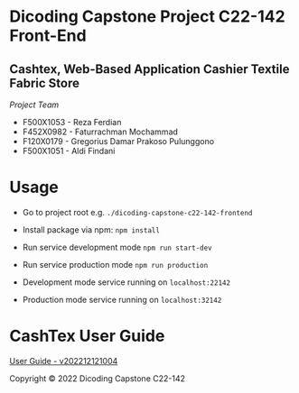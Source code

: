 # Dicoding Capstone Project C22-142 Front-End
Cashtex, Web-Based Application Cashier Textile Fabric Store
--
*Project Team*
- F500X1053 - Reza Ferdian
- F452X0982 - Faturrachman Mochammad
- F120X0179 - Gregorius Damar Prakoso Pulunggono
- F500X1051 - Aldi Findani


# Usage
* Go to project root e.g. `./dicoding-capstone-c22-142-frontend`

* Install package via npm:
`npm install`

* Run service development mode
`npm run start-dev`

* Run service production mode
`npm run production`

* Development mode service running on `localhost:22142`

* Production mode service running on `localhost:32142`


# CashTex User Guide
[User Guide - v202212121004](https://drive.google.com/file/d/1fvemGyR4y3tuFW3IvLUzCpuCnGZ8HgfF/preview)

Copyright © 2022 Dicoding Capstone C22-142
